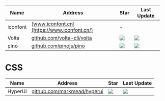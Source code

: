 Name| Address | Star| Last Update
-|-|-|-|
iconfont|[www.iconfont.cn](https://www.iconfont.cn/)|-|  
Volta|[github.com/volta-cli/volta](https://github.com/volta-cli/volta)|<img src="https://img.shields.io/github/stars/volta-cli/volta?style=for-the-badge" />|<img src="https://img.shields.io/github/last-commit/volta-cli/volta?style=for-the-badge" />
pino|[github.com/pinojs/pino](https://github.com/pinojs/pino)|<img src="https://img.shields.io/github/stars/pinojs/pino?style=for-the-badge" />|<img src="https://img.shields.io/github/last-commit/pinojs/pino?style=for-the-badge" />


# CSS
Name| Address | Star| Last Update
-|-|-|-|
HyperUI|[github.com/markmead/hyperui](https://github.com/markmead/hyperui)|<img src="https://img.shields.io/github/stars/markmead/hyperui?style=for-the-badge" />|<img src="https://img.shields.io/github/last-commit/markmead/hyperui?style=for-the-badge" />
